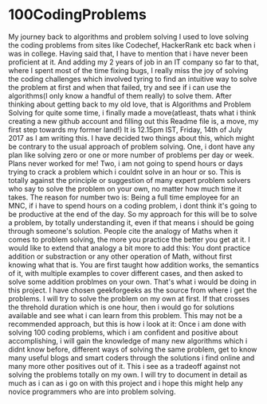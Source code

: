 # 100CodingProblems
My journey back to algorithms and problem solving
I used to love solving the coding problems from sites like Codechef, HackerRank etc back when i was in college.
Having said that, I have to mention that i have never been proficient at it. And adding my 2 years of job in an IT company so far to that, where I spent most of the time fixing bugs, I really miss the joy of solving the coding challenges which involved tyring to find an intuitive way to solve the problem at first and when that failed, try and see if i can use the algorithms(I only know a handful of them really) to solve them. 
After thinking about getting back to my old love, that is Algorithms and Problem Solving for quite some time, i finally made a move(atleast, thats what i think creating a new github account and filling out this Readme file is, a move, my first step towards my former land!)
It is 12.15pm IST, Friday, 14th of July 2017 as I am writing this. 
I have decided two things about this, which might be contrary to the usual approach of problem solving.
One, i dont have any plan like solving zero or one or more number of problems per day or week. Plans never worked for me!
Two, i am not going to spend hours or days trying to crack a problem which i couldnt solve in an hour or so. This is totally against the principle or suggestion of many expert problem solvers who say to solve the problem on your own, no matter how much time it takes.
The reason for number two is: Being a full time employee for an MNC, if i have to spend hours on a coding problem, i dont think it's going to be productive at the end of the day. So my approach for this will be to solve a problem, by totally understanding it, even if that means i should be going through someone's solution. 
People cite the analogy of Maths when it comes to problem solving, the more you practice the better you get at it. I would like to extend that analogy a bit more to add this: You dont practice addition or substraction or any other operation of Math, without first knowing what that is. You are first taught how addition works, the semantics of it, with multiple examples to cover different cases, and then asked to solve some addition problmes on your own.
That's what i would be doing in this project. I have chosen geekforgeeks as the source from where i get the problems. I will try to solve the problem on my own at first. If that crosses the threhold duration which is one hour, then i would go for solutions available and see what i can learn from this problem.
This may not be a recommended approach, but this is how i look at it: Once i am done with solving 100 coding problems, which i am confident and positive about accomplishing, i will gain the knowledge of many new algorithms which i didnt know before, different ways of solving the same problem, get to know many useful blogs and smart coders through the solutions i find online and many more other positives out of it. This i see as a tradeoff against not solving the problems totally on my own.
I will try to document in detail as much as i can as i go on with this project and i hope this might help any novice programmers who are into problem solving.

